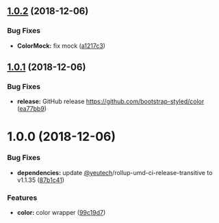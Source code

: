 ## [1.0.2](https://github.com/bootstrap-styled/color/compare/v1.0.1...v1.0.2) (2018-12-06)


### Bug Fixes

* **ColorMock:** fix mock ([a1217c3](https://github.com/bootstrap-styled/color/commit/a1217c3))

## [1.0.1](https://github.com/bootstrap-styled/color/compare/v1.0.0...v1.0.1) (2018-12-06)


### Bug Fixes

* **release:** GitHub release https://github.com/bootstrap-styled/color ([ea77bb9](https://github.com/bootstrap-styled/color/commit/ea77bb9))

# 1.0.0 (2018-12-06)


### Bug Fixes

* **dependencies:** update [@yeutech](https://module.kopaxgroup.com/yeutech)/rollup-umd-ci-release-transitive to v1.1.35 ([87b1c41](https://module.kopaxgroup.com/bootstrap-styled/color/commit/87b1c41))


### Features

* **color:** color wrapper ([99c19d7](https://module.kopaxgroup.com/bootstrap-styled/color/commit/99c19d7))
